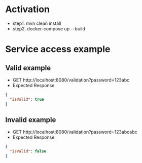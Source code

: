 # Activation
* step1. mvn clean install
* step2. docker-compose up --build

# Service access example
## Valid example
* GET http://localhost:8080/validation?password=123abc
* Expected Response
```json
{
  "isValid": true
}
```
## Invalid example
* GET http://localhost:8080/validation?password=123abcabc
* Expected Response
```json
{
  "isValid": false
}
```